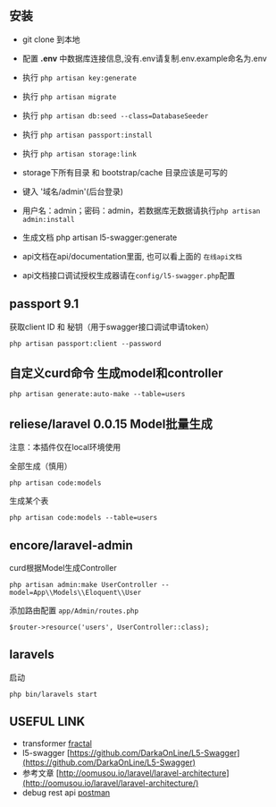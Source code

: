 
## 安装

- git clone 到本地
- 配置 **.env** 中数据库连接信息,没有.env请复制.env.example命名为.env
- 执行 `php artisan key:generate`
- 执行 `php artisan migrate`
- 执行 `php artisan db:seed --class=DatabaseSeeder`
- 执行 `php artisan passport:install`
- 执行 `php artisan storage:link`
- storage下所有目录 和 bootstrap/cache 目录应该是可写的
- 键入 '域名/admin'(后台登录)
- 用户名：admin；密码：admin，若数据库无数据请执行`php artisan admin:install`

- 生成文档 php artisan l5-swagger:generate 
- api文档在api/documentation里面, 也可以看上面的 `在线api文档`
- api文档接口调试授权生成器请在`config/l5-swagger.php`配置

## passport 9.1
获取client ID 和 秘钥（用于swagger接口调试申请token）

    php artisan passport:client --password 

## 自定义curd命令 生成model和controller

    php artisan generate:auto-make --table=users

## reliese/laravel 0.0.15 Model批量生成
注意：本插件仅在local环境使用

全部生成（慎用）

    php artisan code:models
    
生成某个表

    php artisan code:models --table=users

## encore/laravel-admin

curd根据Model生成Controller

    php artisan admin:make UserController --model=App\\Models\\Eloquent\\User

添加路由配置 `app/Admin/routes.php`

    $router->resource('users', UserController::class);

## laravels

启动

    php bin/laravels start
    
## USEFUL LINK
- transformer [fractal](http://fractal.thephpleague.com/)
- l5-swagger [https://github.com/DarkaOnLine/L5-Swagger](https://github.com/DarkaOnLine/L5-Swagger)
- 参考文章 [http://oomusou.io/laravel/laravel-architecture](http://oomusou.io/laravel/laravel-architecture/)
- debug rest api [postman](https://chrome.google.com/webstore/detail/postman/fhbjgbiflinjbdggehcddcbncdddomop?hl=en)
